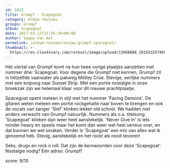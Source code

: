 ```yaml
---
id: 1822
title: Grumpf - Scapegoat
category: Album reviews
groups: Grumpf
album: Scapegoat
date: 2017-03-12T13:55:36+00:00
author: Seppe Van Ael
permalink: /album-review/review-grumpf-spacegoat/
thumbnail: >-
  https://res.cloudinary.com/rockxxl/image/upload/13668888_10154325746922225_7014676599425334213_o.jpg
---
```

Het viertal van Grumpf komt na hun twee vorige plaatjes aanzetten met nummer drie: Scapegoat. Voor degene die Grumpf niet kennen, Grumpf zit in hetzelfde vaarwater als pakweg Mötley Crüe. Stevige, eerlijke nummers met een knipoog naar Sunset Strip. Met een portie nostalgie in onze broekzak zijn we helemaal klaar voor dit nieuwe prachtplaatje.

Spacegoat opent meteen in stijl met het nummer 'Facing Demons'. De gitaren weten meteen een portie rockgehalte naar boven te brengen en ook de vocals van zanger 'Stef' klinken lekker old school. We hadden niet anders verwacht van Grumpf natuurlijk. Nummers als o.a. titelsong 'Scapegoat' klinken dan weer heel aanstekelijk. 'Never Give In' is iets minder heavy en speels maar het komt dan weer wel heel serieus over, en dat kunnen we wel smaken. Verder is 'Scapegoat' een mix van alles wat ik genoemd heb. Stevig, aanstekelijk en het rockt als nooit tevoren!

Seks, drugs en rock n roll. Dat zijn de kernwoorden voor deze 'Scapegoat'. Nostalgie nodig? Eén adres: Grumpf!

score: 8/10
